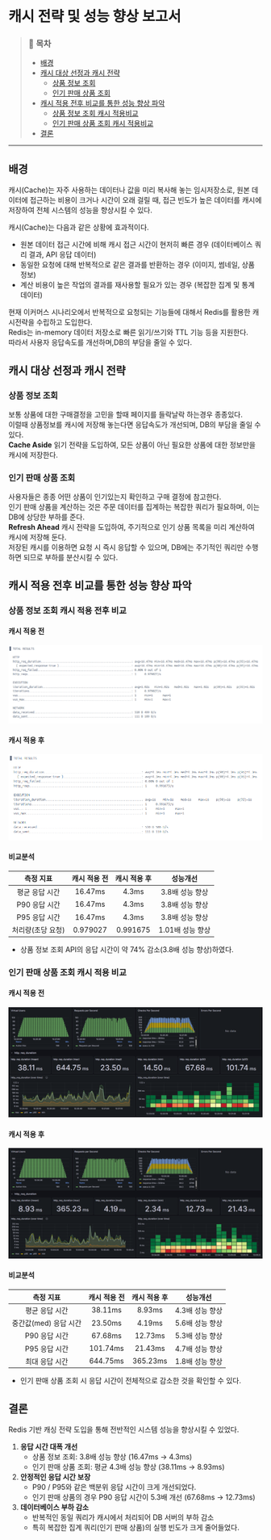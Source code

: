 # 캐시 전략 및 성능 향상 보고서

> ### 📑 목차
> - [배경](#배경)
> - [캐시 대상 선정과 캐시 전략](#캐시-대상-선정과-캐시-전략)
>   - [상품 정보 조회](#상품-정보-조회)
>   - [인기 판매 상품 조회](#인기-판매-상품-조회)
> - [캐시 적용 전후 비교를 통한 성능 향상 파악](#캐시-적용-전후-비교를-통한-성능-향상-파악)
>   - [상품 정보 조회 캐시 적용비교](#상품-정보-조회-캐시-적용비교)
>   - [인기 판매 상품 조회 캐시 적용비교](#인기-판매-상품-조회-캐시-적용-비교-)
> - [결론](#결론)

---

## 배경
캐시(Cache)는 자주 사용하는 데이터나 값을 미리 복사해 놓는 임시저장소로, 원본 데이터에 접근하는 비용이 크거나 시간이 오래 걸릴 때, 접근 빈도가 높은 데이터를 캐시에 저장하여 전체 시스템의 성능을 향상시킬 수 있다.

캐시(Cache)는 다음과 같은 상황에 효과적이다.
- 원본 데이터 접근 시간에 비해 캐시 접근 시간이 현저히 빠른 경우 (데이터베이스 쿼리 결과, API 응답 데이터)
- 동일한 요청에 대해 반복적으로 같은 결과를 반환하는 경우 (이미지, 썸네일, 상품 정보)
- 계산 비용이 높은 작업의 결과를 재사용할 필요가 있는 경우 (복잡한 집계 및 통계 데이터)

현재 이커머스 시나리오에서 반복적으로 요청되는 기능들에 대해서 Redis를 활용한 캐시전략을 수립하고 도입한다.   
Redis는 in-memory 데이터 저장소로 빠른 읽기/쓰기와 TTL 기능 등을 지원한다.  
따라서 사용자 응답속도를 개선하며,DB의 부담을 줄일 수 있다.

## 캐시 대상 선정과 캐시 전략

### 상품 정보 조회
보통 상품에 대한 구매결정을 고민을 할때 페이지를 들락날락 하는경우 종종있다.  
이럴때 상품정보를 캐시에 저장해 놓는다면 응답속도가 개선되며, DB의 부담을 줄일 수 있다.  
**Cache Aside** 읽기 전략을 도입하여, 모든 상품이 아닌 필요한 상품에 대한 정보만을 캐시에 저장한다.

### 인기 판매 상품 조회
사용자들은 종종 어떤 상품이 인기있는지 확인하고 구매 결정에 참고한다.  
인기 판매 상품을 계산하는 것은 주문 데이터를 집계하는 복잡한 쿼리가 필요하며, 이는 DB에 상당한 부하를 준다.  
**Refresh Ahead** 캐시 전략을 도입하여, 주기적으로 인기 상품 목록을 미리 계산하여 캐시에 저장해 둔다.  
저장된 캐시를 이용하면 요청 시 즉시 응답할 수 있으며, DB에는 주기적인 쿼리만 수행하면 되므로 부하를 분산시킬 수 있다.

## 캐시 적용 전후 비교를 통한 성능 향상 파악

### 상품 정보 조회 캐시 적용 전후 비교
#### 캐시 적용 전
![img](../images/test-findProduct-cache-not-apply.png)
#### 캐시 적용 후
![img](../images/test-findProduct-cache-apply.png)

#### 비교분석
|   측정 지표    | 캐시 적용 전  | 캐시 적용 후  |    성능개선     |
|:----------:|:--------:|:--------:|:-----------:|
|  평균 응답 시간  | 16.47ms  |  4.3ms   | 3.8배 성능 향상  |
| P90 응답 시간  | 16.47ms  |  4.3ms   | 3.8배 성능 향상  |
| P95 응답 시간  | 16.47ms  |  4.3ms   | 3.8배 성능 향상  |
| 처리량(초당 요청) | 0.979027 | 0.991675 | 1.01배 성능 향상 |
- 상품 정보 조회 API의 응답 시간이 약 74% 감소(3.8배 성능 향상)하였다.

### 인기 판매 상품 조회 캐시 적용 비교
#### 캐시 적용 전
![img](../images/test-findBest-cache-not-apply.png)

#### 캐시 적용 후
![img](../images/test-findBest-cache-apply.png)

#### 비교분석
|     측정 지표      | 캐시 적용 전  | 캐시 적용 후  |    성능개선    |
|:--------------:|:--------:|:--------:|:----------:|
|    평균 응답 시간    | 38.11ms  |  8.93ms  | 4.3배 성능 향상 |
| 중간값(med) 응답 시간 | 23.50ms  |  4.19ms  | 5.6배 성능 향상 |
|   P90 응답 시간    | 67.68ms  | 12.73ms  | 5.3배 성능 향상 |
|   P95 응답 시간    | 101.74ms | 21.43ms  | 4.7배 성능 향상 |
|    최대 응답 시간    | 644.75ms | 365.23ms | 1.8배 성능 향상 |

- 인기 판매 상품 조회 시 응답 시간이 전체적으로 감소한 것을 확인할 수 있다.

## 결론
Redis 기반 캐싱 전략 도입을 통해 전반적인 시스템 성능을 향상시킬 수 있었다.
1. **응답 시간 대폭 개선**
   - 상품 정보 조회: 3.8배 성능 향상 (16.47ms → 4.3ms)
   - 인기 판매 상품 조회: 평균 4.3배 성능 향상 (38.11ms → 8.93ms)
2. **안정적인 응답 시간 보장**
   - P90 / P95와 같은 백분위 응답 시간이 크게 개선되었다.
   - 인기 판매 상품의 경우 P90 응답 시간이 5.3배 개선 (67.68ms → 12.73ms)
3. **데이터베이스 부하 감소**
   - 반복적인 동일 쿼리가 캐시에서 처리되어 DB 서버의 부하 감소
   - 특히 복잡한 집계 쿼리(인기 판매 상품)의 실행 빈도가 크게 줄어들었다.
